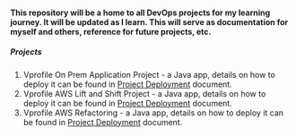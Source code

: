 #### This repository will be a home to all DevOps projects for my learning journey. It will be updated as I learn. This will serve as documentation for myself and others, reference for future projects, etc.

##### Projects

1. Vprofile On Prem Application Project - a Java app, details on how to deploy it can be found in [Project Deployment](/vprofile-local-env/project-deploy-details.md) document.
2. Vprofile AWS Lift and Shift Project - a Java app, details on how to deploy it can be found in [Project Deployment](/vprofile-project-aws-LiftAndShift/Lift%20and%20Shift%20Vprofile%20app.md) document.
3. Vprofile AWS Refactoring - a Java app, details on how to deploy it can be found in [Project Deployment](/vprofile-project-aws-refactoring/Refactoring%20with%20AWS.md) document.